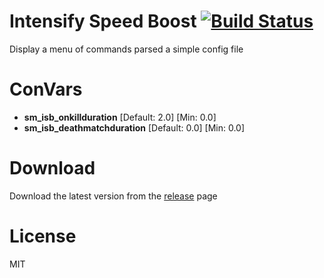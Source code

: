 # Intensify Speed Boost [![Build Status](https://travis-ci.org/RumbleFrog/CommandsMenu.svg?branch=master)](https://travis-ci.org/RumbleFrog/CommandsMenu)
Display a menu of commands parsed a simple config file


# ConVars

- **sm_isb_onkillduration** [Default: 2.0] [Min: 0.0]
- **sm_isb_deathmatchduration** [Default: 0.0] [Min: 0.0]

# Download 

Download the latest version from the [release](https://github.com/RumbleFrog/Intensify-Speed-Boost/releases) page

# License

MIT